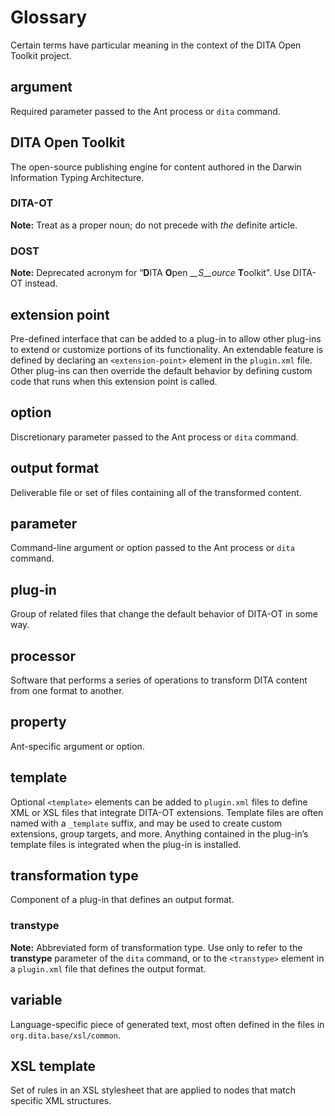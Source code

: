 # Glossary

Certain terms have particular meaning in the context of the DITA Open Toolkit project.

## argument

Required parameter passed to the Ant process or `dita` command.

## DITA Open Toolkit

The open-source publishing engine for content authored in the Darwin Information Typing Architecture.

### DITA-OT

**Note:** Treat as a proper noun; do not precede with *the* definite article.

### DOST

**Note:** Deprecated acronym for “**D**ITA **O**pen *__S__ource* **T**oolkit”. Use DITA-OT instead.

## extension point

Pre-defined interface that can be added to a plug-in to allow other plug-ins to extend or customize portions of its functionality. An extendable feature is defined by declaring an `<extension-point>` element in the `plugin.xml` file. Other plug-ins can then override the default behavior by defining custom code that runs when this extension point is called.

## option

Discretionary parameter passed to the Ant process or `dita` command.

## output format

Deliverable file or set of files containing all of the transformed content.

## parameter

Command-line argument or option passed to the Ant process or `dita` command.

## plug-in

Group of related files that change the default behavior of DITA-OT in some way.

## processor

Software that performs a series of operations to transform DITA content from one format to another.

## property

Ant-specific argument or option.

## template

Optional `<template>` elements can be added to `plugin.xml` files to define XML or XSL files that integrate DITA-OT extensions. Template files are often named with a `_template` suffix, and may be used to create custom extensions, group targets, and more. Anything contained in the plug-in’s template files is integrated when the plug-in is installed.

## transformation type

Component of a plug-in that defines an output format.

### transtype

**Note:** Abbreviated form of transformation type. Use only to refer to the **transtype** parameter of the `dita` command, or to the `<transtype>` element in a `plugin.xml` file that defines the output format.

## variable

Language-specific piece of generated text, most often defined in the files in `org.dita.base/xsl/common`.

## XSL template

Set of rules in an XSL stylesheet that are applied to nodes that match specific XML structures.

